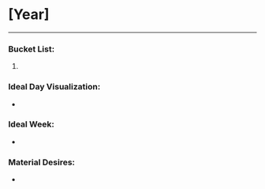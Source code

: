 # [Year]
---

### Bucket List:

1. 


### Ideal Day Visualization:

- 



### Ideal Week:

- 


### Material Desires:

-
